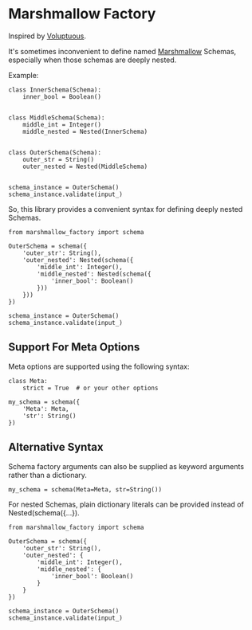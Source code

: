Marshmallow Factory
===================


Inspired by [Voluptuous](https://github.com/alecthomas/voluptuous).

It's sometimes inconvenient to define named 
[Marshmallow](https://github.com/marshmallow-code/marshmallow)
Schemas, especially when those schemas are deeply nested.

Example:

```
class InnerSchema(Schema):
    inner_bool = Boolean()


class MiddleSchema(Schema):
    middle_int = Integer()
    middle_nested = Nested(InnerSchema)


class OuterSchema(Schema):
    outer_str = String()
    outer_nested = Nested(MiddleSchema)


schema_instance = OuterSchema()
schema_instance.validate(input_)
```

So, this library provides a convenient syntax for defining
deeply nested Schemas.

```
from marshmallow_factory import schema

OuterSchema = schema({
    'outer_str': String(),
    'outer_nested': Nested(schema({
        'middle_int': Integer(),
        'middle_nested': Nested(schema({
            'inner_bool': Boolean()
        }))
    }))
})

schema_instance = OuterSchema()
schema_instance.validate(input_)
```


Support For Meta Options
------------------------

Meta options are supported using the following syntax:

```
class Meta:
    strict = True  # or your other options

my_schema = schema({
    'Meta': Meta,
    'str': String()
})
```


Alternative Syntax
------------------

Schema factory arguments can also be supplied as keyword
arguments rather than a dictionary.

```
my_schema = schema(Meta=Meta, str=String())
```

For nested Schemas, plain dictionary literals can be provided
instead of Nested(schema({...}).

```
from marshmallow_factory import schema

OuterSchema = schema({
    'outer_str': String(),
    'outer_nested': {
        'middle_int': Integer(),
        'middle_nested': {
            'inner_bool': Boolean()
        }
    }
})

schema_instance = OuterSchema()
schema_instance.validate(input_)
```
